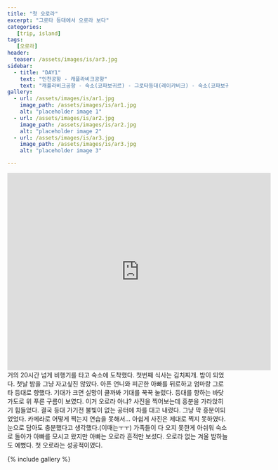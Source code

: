 ```yaml
---
title: "첫 오로라"
excerpt: "그로타 등대에서 오로라 보다"
categories:
   [trip, island]
tags:
   [오로라]
header:
  teaser: /assets/images/is/ar3.jpg
sidebar:
  - title: "DAY1"
    text: "인천공항 - 캐플라비크공항"
    text: "캐플라비크공항 - 숙소(코파보귀르) - 그로타등대(레이캬비크) - 숙소(코파보귀르)"
gallery:
  - url: /assets/images/is/ar1.jpg
    image_path: /assets/images/is/ar1.jpg
    alt: "placeholder image 1"
  - url: /assets/images/is/ar2.jpg
    image_path: /assets/images/is/ar2.jpg
    alt: "placeholder image 2"
  - url: /assets/images/is/ar3.jpg
    image_path: /assets/images/is/ar3.jpg
    alt: "placeholder image 3"

---
```

<iframe src="https://www.google.com/maps/embed?pb=!1m34!1m12!1m3!1d111720.49854761273!2d-22.40078156554797!3d64.05412644502664!2m3!1f0!2f0!3f0!3m2!1i1024!2i768!4f13.1!4m19!3e0!4m5!1s0x4929fdfce2ab799f%3A0x27f88d0a15c328cd!2z7LyA7ZSM652867mE7YGsIOq1reygnOqzte2VrSBLZWZsYXbDrWt1cmZsdWd2w7ZsbHVyLCAyMzUgS2VmbGF2w61rLCDslYTsnbTsiqzrnoDrk5w!3m2!1d63.9786029!2d-22.635036!4m5!1s0x48d6735b5b6a54db%3A0xea55745367827c1f!2zU3R1ZGlvIEU4LCBFbmdpaGphbGxpIDgsIEvDs3Bhdm9ndXIsIOyVhOydtOyKrOuegOuTnA!3m2!1d64.1098152!2d-21.858184899999998!4m5!1s0x48d60aeea2eeaa69%3A0xb7c61001611f14e3!2zR3LDs3R0YSwg7IWA7Yuw7JWE66W065Oc64KY66W065Oc64Sk7IqkIOyVhOydtOyKrOuegOuTnA!3m2!1d64.1645565!2d-22.021600199999998!5e0!3m2!1sko!2skr!4v1556868566275!5m2!1sko!2skr" width="600" height="450" frameborder="0" style="border:0" allowfullscreen></iframe>
거의 20시간 넘게 비행기를 타고 숙소에 도착했다.   
첫번째 식사는 김치찌개.  
밤이 되었다.  
첫날 밤을 그냥 자고싶진 않았다.  
아픈 언니와 피곤한 아빠를 뒤로하고 엄마랑 그로타 등대로 향했다.  
기대가 크면 실망이 클까봐 기대를 꾹꾹 눌렀다.  
등대를 향하는 바닷가도로 위 푸른 구름이 보였다.  
이거 오로라 아냐?  
사진을 찍어보는데 흥분을 가라앉히기 힘들었다.  
결국 등대 가기전 불빛이 없는 공터에 차를 대고 내렸다.  
그냥 막 흥분이되었었다.  
카메라로 어떻게 찍는지 연습을 못해서...  
아쉽게 사진은 제대로 찍지 못하였다.  
눈으로 담아도 충분했다고 생각했다.(이때는ㅜㅜ)  
가족들이 다 오지 못한게 아쉬워 숙소로 돌아가 아빠를 모시고 왔지만  
아빠는 오로라 흔적만 보셨다.
오로라 없는 겨울 밤하늘도 예뻤다.  
첫 오로라는 성공적이였다.

{% include gallery  %}
